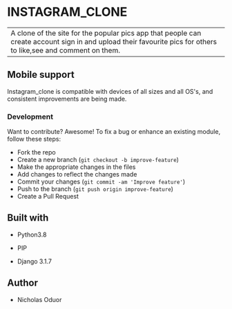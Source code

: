 # INSTAGRAM_CLONE

<table>
<tr>
<td>
A clone of the site for the popular pics app that people can create account sign in and upload their favourite pics for others to like,see and comment on them.
</td>
</tr>
</table>

## Mobile support
Instagram_clone is compatible with devices of all sizes and all OS's, and consistent improvements are being made.

### Development

Want to contribute? Awesome!
To fix a bug or enhance an existing module, follow these steps:
- Fork the repo
- Create a new branch (`git checkout -b improve-feature`)
- Make the appropriate changes in the files
- Add changes to reflect the changes made
- Commit your changes (`git commit -am 'Improve feature'`)
- Push to the branch (`git push origin improve-feature`)
- Create a Pull Request

## Built with
- Python3.8

 - PIP

 - Django 3.1.7

## Author
- Nicholas Oduor
